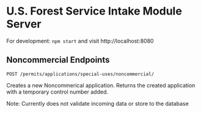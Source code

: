 # U.S. Forest Service Intake Module Server

For development: `npm start` and visit http://localhost:8080

## Noncommercial Endpoints

```POST /permits/applications/special-uses/noncommercial/```

Creates a new Noncommerical application.  Returns the created application with a temporary
control number added.

Note: Currently does not validate incoming data or store to the database
